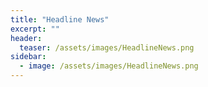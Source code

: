 ```yaml
---
title: "Headline News"
excerpt: ""
header:
  teaser: /assets/images/HeadlineNews.png
sidebar:
  - image: /assets/images/HeadlineNews.png
---
```


